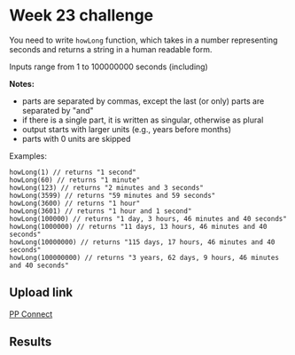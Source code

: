 # Week 23 challenge

You need to write `howLong` function, which takes in a number representing seconds and returns a string in a human readable form.

Inputs range from 1 to 100000000 seconds (including)

**Notes:**
- parts are separated by commas, except the last (or only) parts are separated by "and"
- if there is a single part, it is written as singular, otherwise as plural
- output starts with larger units (e.g., years before months)
- parts with 0 units are skipped

Examples:
```
howLong(1) // returns "1 second"
howLong(60) // returns "1 minute"
howLong(123) // returns "2 minutes and 3 seconds"
howLong(3599) // returns "59 minutes and 59 seconds"
howLong(3600) // returns "1 hour"
howLong(3601) // returns "1 hour and 1 second"
howLong(100000) // returns "1 day, 3 hours, 46 minutes and 40 seconds"
howLong(1000000) // returns "11 days, 13 hours, 46 minutes and 40 seconds"
howLong(10000000) // returns "115 days, 17 hours, 46 minutes and 40 seconds"
howLong(100000000) // returns "3 years, 62 days, 9 hours, 46 minutes and 40 seconds"
```


## Upload link

[PP Connect](https://connect.passionatepeople.io/code-challenge-submission)


## Results

